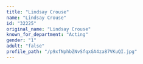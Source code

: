 ```yaml
---
title: "Lindsay Crouse"
name: "Lindsay Crouse"
id: "32225"
original_name: "Lindsay Crouse"
known_for_department: "Acting"
gender: "1"
adult: "false"
profile_path: "/p9xfNphbZNvSfqxGA4za87VKuQI.jpg"
---
```

